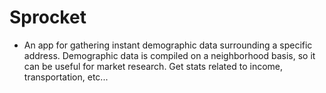 # Sprocket 

- An app for gathering instant demographic data surrounding a specific address. Demographic data is compiled on a neighborhood basis, so it can be useful for market research. Get stats related to income, transportation, etc...